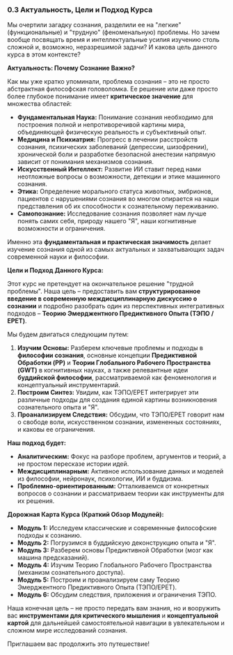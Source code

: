 ### 0.3 Актуальность, Цели и Подход Курса

Мы очертили загадку сознания, разделили ее на "легкие" (функциональные) и "трудную" (феноменальную) проблемы. Но зачем вообще посвящать время и интеллектуальные усилия изучению столь сложной и, возможно, неразрешимой задачи? И какова цель данного курса в этом контексте?

**Актуальность: Почему Сознание Важно?**

Как мы уже кратко упоминали, проблема сознания – это не просто абстрактная философская головоломка. Ее решение или даже просто более глубокое понимание имеет **критическое значение** для множества областей:

*   **Фундаментальная Наука:** Понимание сознания необходимо для построения полной и непротиворечивой картины мира, объединяющей физическую реальность и субъективный опыт.
*   **Медицина и Психиатрия:** Прогресс в лечении расстройств сознания, психических заболеваний (депрессии, шизофрении), хронической боли и разработке безопасной анестезии напрямую зависит от понимания механизмов сознания.
*   **Искусственный Интеллект:** Развитие ИИ ставит перед нами неотложные вопросы о возможности, детекции и этике машинного сознания.
*   **Этика:** Определение морального статуса животных, эмбрионов, пациентов с нарушениями сознания во многом опирается на наши представления об их способности к сознательному переживанию.
*   **Самопознание:** Исследование сознания позволяет нам лучше понять самих себя, природу нашего "Я", наши когнитивные возможности и ограничения.

Именно эта **фундаментальная и практическая значимость** делает изучение сознания одной из самых актуальных и захватывающих задач современной науки и философии.

**Цели и Подход Данного Курса:**

Этот курс не претендует на окончательное решение "трудной проблемы". Наша цель – предоставить вам **структурированное введение в современную междисциплинарную дискуссию о сознании** и подробно разобрать один из перспективных интегративных подходов – **Теорию Эмерджентного Предиктивного Опыта (ТЭПО / EPET)**.

Мы будем двигаться следующим путем:

1.  **Изучим Основы:** Разберем ключевые проблемы и подходы в **философии сознания**, основные концепции **Предиктивной Обработки (PP)** и **Теории Глобального Рабочего Пространства (GWT)** в когнитивных науках, а также релевантные идеи **буддийской философии**, рассматриваемой как феноменология и концептуальный инструментарий.
2.  **Построим Синтез:** Увидим, как ТЭПО/EPET интегрирует эти различные подходы для создания единой картины возникновения сознательного опыта и "Я".
3.  **Проанализируем Следствия:** Обсудим, что ТЭПО/EPET говорит нам о свободе воли, искусственном сознании, измененных состояниях, и каковы ее ограничения.

**Наш подход будет:**

*   **Аналитическим:** Фокус на разборе проблем, аргументов и теорий, а не простом пересказе истории идей.
*   **Междисциплинарным:** Активное использование данных и моделей из философии, нейронаук, психологии, ИИ и буддизма.
*   **Проблемно-ориентированным:** Отталкиваемся от конкретных вопросов о сознании и рассматриваем теории как инструменты для их решения.

**Дорожная Карта Курса (Краткий Обзор Модулей):**

*   **Модуль 1:** Исследуем классические и современные философские подходы к сознанию.
*   **Модуль 2:** Погрузимся в буддийскую деконструкцию опыта и "Я".
*   **Модуль 3:** Разберем основы Предиктивной Обработки (мозг как машина предсказаний).
*   **Модуль 4:** Изучим Теорию Глобального Рабочего Пространства (механизм сознательного доступа).
*   **Модуль 5:** Построим и проанализируем саму Теорию Эмерджентного Предиктивного Опыта (ТЭПО/EPET).
*   **Модуль 6:** Обсудим следствия, приложения и ограничения ТЭПО.

Наша конечная цель – не просто передать вам знания, но и вооружить вас **инструментами для критического мышления** и **концептуальной картой** для дальнейшей самостоятельной навигации в увлекательном и сложном мире исследований сознания.

Приглашаем вас продолжить это путешествие!